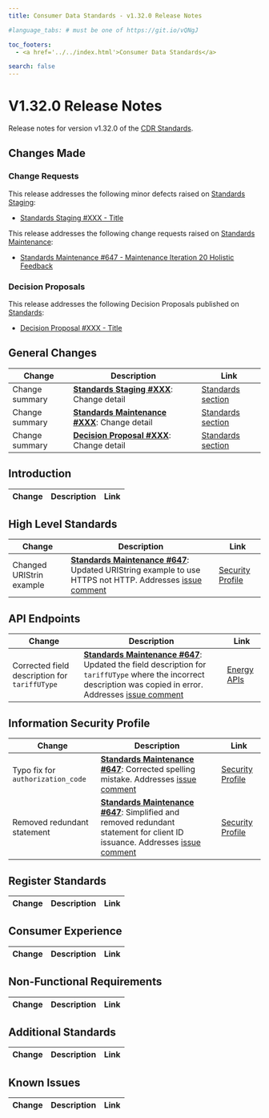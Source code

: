 ```yaml
---
title: Consumer Data Standards - v1.32.0 Release Notes

#language_tabs: # must be one of https://git.io/vQNgJ

toc_footers:
  - <a href='../../index.html'>Consumer Data Standards</a>

search: false
---
```


# V1.32.0 Release Notes
Release notes for version v1.32.0 of the [CDR Standards](../../index.html).

## Changes Made
### Change Requests

This release addresses the following minor defects raised on [Standards Staging](https://github.com/ConsumerDataStandardsAustralia/standards-staging/issues):

- [Standards Staging #XXX - Title](https://github.com/ConsumerDataStandardsAustralia/standards-staging/issues/XXX)

This release addresses the following change requests raised on [Standards Maintenance](https://github.com/ConsumerDataStandardsAustralia/standards-maintenance/issues):

- [Standards Maintenance #647 - Maintenance Iteration 20 Holistic Feedback](https://github.com/ConsumerDataStandardsAustralia/standards-maintenance/issues/647)


### Decision Proposals
This release addresses the following Decision Proposals published on [Standards](https://github.com/ConsumerDataStandardsAustralia/standards/issues):

- [Decision Proposal #XXX - Title](https://github.com/ConsumerDataStandardsAustralia/standards/issues/XXX)


## General Changes
|Change|Description|Link|
|------|-----------|----|
| Change summary | [**Standards Staging #XXX**](https://github.com/ConsumerDataStandardsAustralia/standards-staging/issues/XXX): Change detail | [Standards section](../../#section)
| Change summary | [**Standards Maintenance #XXX**](https://github.com/ConsumerDataStandardsAustralia/standards-maintenance/issues/XXX): Change detail | [Standards section](../../#section)
| Change summary | [**Decision Proposal #XXX**](https://github.com/ConsumerDataStandardsAustralia/standards/issues/XXX): Change detail | [Standards section](../../#section)


## Introduction
|Change|Description|Link|
|------|-----------|----|


## High Level Standards
|Change|Description|Link|
|------|-----------|----|
| Changed URIStrin example | [**Standards Maintenance #647**](https://github.com/ConsumerDataStandardsAustralia/standards-maintenance/issues/647): Updated URIString example to use HTTPS not HTTP. Addresses [issue comment](https://github.com/ConsumerDataStandardsAustralia/standards-maintenance/issues/647#issuecomment-2234764756)| [Security Profile](../../#common-field-types)


## API Endpoints
|Change|Description|Link|
|------|-----------|----|
| Corrected field description for `tariffUType` | [**Standards Maintenance #647**](https://github.com/ConsumerDataStandardsAustralia/standards-maintenance/issues/647): Updated the field description for `tariffUType` where the incorrect description was copied in error. Addresses [issue comment](https://github.com/ConsumerDataStandardsAustralia/standards-maintenance/issues/647#issuecomment-2222175955)| [Energy APIs](../../#energy-apis)


## Information Security Profile
|Change|Description|Link|
|------|-----------|----|
| Typo fix for `authorization_code` | [**Standards Maintenance #647**](https://github.com/ConsumerDataStandardsAustralia/standards-maintenance/issues/647): Corrected spelling mistake. Addresses [issue comment](https://github.com/ConsumerDataStandardsAustralia/standards-maintenance/issues/647#issuecomment-2199060934)| [Security Profile](../../#security-profile)
| Removed redundant statement | [**Standards Maintenance #647**](https://github.com/ConsumerDataStandardsAustralia/standards-maintenance/issues/647): Simplified and removed redundant statement for client ID issuance. Addresses [issue comment](https://github.com/ConsumerDataStandardsAustralia/standards-maintenance/issues/647#issuecomment-2212872798)| [Security Profile](../../#security-profile)


## Register Standards
|Change|Description|Link|
|------|-----------|----|


## Consumer Experience
|Change|Description|Link|
|------|-----------|----|


## Non-Functional Requirements
|Change|Description|Link|
|------|-----------|----|


## Additional Standards
|Change|Description|Link|
|------|-----------|----|


## Known Issues
|Change|Description|Link|
|------|-----------|----|
